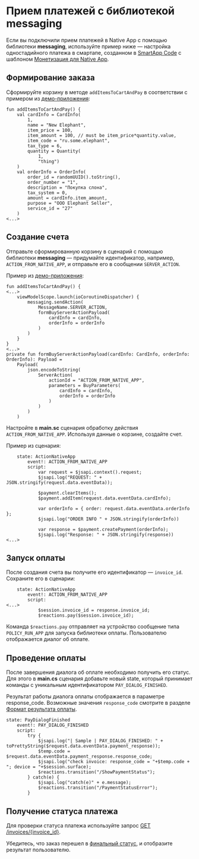 # Прием платежей с библиотекой messaging

Если вы подключили прием платежей в Native App c помощью библиотеки **messaging**, используйте пример ниже — настройка одностадийного платежа в смартапе, созданном в [SmartApp Code](https://developers.sber.ru/docs/ru/va/reference/code/overview) с шаблоном [Монетизация для Native App](https://developers.sber.ru/docs/ru/va/reference/code/templates/smartapp-templates#monetizatsiya-dlya-native-app).

## Формирование заказа

Cформируйте корзину в методе `addItemsToCartAndPay` в соответствии с примером из [демо-приложения](https://github.com/salute-developers/native-sdk/tree/main/demo):

```
fun addItemsToCartAndPay() {
    val cardInfo = CardInfo(
        1,
        name = "New Elephant",
        item_price = 100,
        item_amount = 100, // must be item_price*quantity.value,
        item_code = "ru.some.elephant",
        tax_type = 6,
        quantity = Quantity(
            1,
            "thing")
    )
    val orderInfo = OrderInfo(
        order_id = randomUUID().toString(),
        order_number = "1",
        description = "Покупка слона",
        tax_system = 0,
        amount = cardInfo.item_amount,
        purpose = "OOO Elephant Seller",
        service_id = "27"
    )
<...>
```

## Создание счета

Отправьте сформированную корзину в сценарий с помощью библиотеки **messaging** — придумайте идентификатор, например, `ACTION_FROM_NATIVE_APP`, и отправьте его в сообщении `SERVER_ACTION`.

Пример из [демо-приложения](https://github.com/salute-developers/native-sdk/tree/main/demo):

```
fun addItemsToCartAndPay() {
<...>
    viewModelScope.launch(ioCoroutineDispatcher) {
        messaging.sendAction(
            MessageName.SERVER_ACTION,
            formBuyServerActionPayload(
                cardInfo = cardInfo,
                orderInfo = orderInfo
            )
        )
    }
}
<...>
private fun formBuyServerActionPayload(cardInfo: CardInfo, orderInfo: OrderInfo): Payload =
    Payload(
        json.encodeToString(
            ServerAction(
                actionId = "ACTION_FROM_NATIVE_APP",
                parameters = BuyParameters(
                    cardInfo = cardInfo,
                    orderInfo = orderInfo
                )
            )
        )
    )
```

Настройте в **main.sc** сценария обработку действия `ACTION_FROM_NATIVE_APP`. Используя данные о корзине, создайте счет.

Пример из сценария:

```
    state: ActionNativeApp
        event!: ACTION_FROM_NATIVE_APP
        script:
            var request = $jsapi.context().request;
            $jsapi.log("REQUEST: " + JSON.stringify(request.data.eventData));
             
            $payment.clearItems();
            $payment.addItem(request.data.eventData.cardInfo);
             
            var orderInfo = { order: request.data.eventData.orderInfo };
            $jsapi.log("ORDER INFO " + JSON.stringify(orderInfo))
             
            var response = $payment.createPayment(orderInfo);
            $jsapi.log("Response: " + JSON.stringify(response))
<...>
```


## Запуск оплаты

После создания счета вы получите его идентификатор — `invoice_id`. Сохраните его в сценарии:

```
    state: ActionNativeApp
        event!: ACTION_FROM_NATIVE_APP
        script:
<...>           
            $session.invoice_id = response.invoice_id;
            $reactions.pay($session.invoice_id);
```

Команда `$reactions.pay` отправляет на устройство сообщение типа `POLICY_RUN_APP` для запуска библиотеки оплаты. Пользователю отображается диалог об оплате.

## Проведение оплаты
После завершения диалога об оплате необходимо получить его статус. Для этого в **main.cs** сценария добавьте новый state, который принимает команды с уникальным идентификатором `PAY_DIALOG_FINISHED`.

Результат работы диалога оплаты отображается в параметре response_code. Возможные значения `response_code` смотрите в разделе [Формат результата оплаты](https://developers.sber.ru/docs/ru/va/how-to/monetization/payments/smartpay/processing/smartapp-api#format-rezultata-oplaty).

```
state: PayDialogFinished
    event!: PAY_DIALOG_FINISHED
    script:
        try {
            $jsapi.log("| Sample | PAY_DIALOG_FINISHED: " + toPrettyString($request.data.eventData.payment_response));
            $temp.code = $request.data.eventData.payment_response.response_code;
            $jsapi.log("check invoice: response_code = "+$temp.code + "; device = "+$session.surface);           
            $reactions.transition("/ShowPaymentStatus");
        } catch(e) {
            $jsapi.log("catch(e)" + e.message);
            $reactions.transition("/PaymentStatusError");
        }
```        

## Получение статуса платежа

Для проверки статуса платежа используйте запрос [GET /invoices/{invoice_id}](https://developers.sber.ru/docs/ru/va/how-to/monetization/payments/smartpay/processing/api#tag/Platezhi/operation/get_invoice).

Убедитесь, что заказ перешел в [финальный статус](https://developers.sber.ru/docs/ru/va/how-to/monetization/payments/smartpay/processing/payment-statuses), и отобразите результат пользователю.


